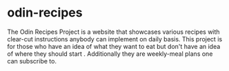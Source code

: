 # odin-recipes
The Odin Recipes Project is a website that showcases various recipes with clear-cut instructions  anybody can implement on daily basis.
This project is for those who have an idea of what they want to eat but don't have an idea of where they should start .
Additionally they are weekly-meal plans one can subscribe to.